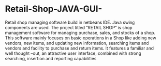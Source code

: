 # Retail-Shop-JAVA-GUI-
Retail shop managing software build in netbeans IDE. Java swing components are used.
The project titled “RETAIL SHOP” is shop management software for managing purchase, sales, and stocks of a shop. This software mainly focuses on basic operations in a Shop like adding new vendors, new items, and updating new information, searching items and vendors and facility to purchase and return items.
It features a familiar and well thought –out, an attractive user interface, combined with strong searching, insertion and reporting capabilities

